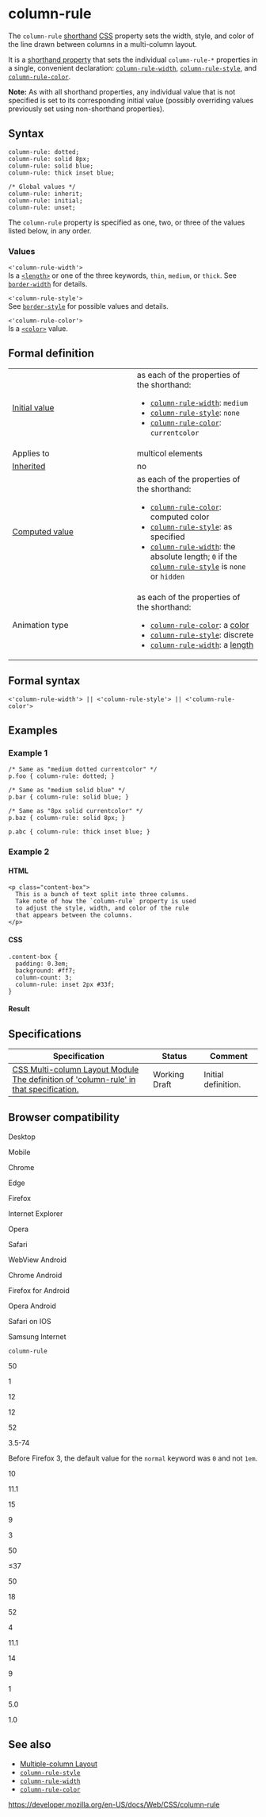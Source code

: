 # column-rule

The `column-rule` [shorthand](shorthand_properties) [CSS](https://developer.mozilla.org/en-US/docs/Web/CSS) property sets the width, style, and color of the line drawn between columns in a multi-column layout.

It is a [shorthand property](shorthand_properties) that sets the individual `column-rule-*` properties in a single, convenient declaration: [`column-rule-width`](column-rule-width), [`column-rule-style`](column-rule-style), and [`column-rule-color`](column-rule-color).

**Note:** As with all shorthand properties, any individual value that is not specified is set to its corresponding initial value (possibly overriding values previously set using non-shorthand properties).

## Syntax

    column-rule: dotted;
    column-rule: solid 8px;
    column-rule: solid blue;
    column-rule: thick inset blue;

    /* Global values */
    column-rule: inherit;
    column-rule: initial;
    column-rule: unset;

The `column-rule` property is specified as one, two, or three of the values listed below, in any order.

### Values

`<'column-rule-width'>`  
Is a [`<length>`](length) or one of the three keywords, `thin`, `medium`, or `thick`. See [`border-width`](border-width) for details.

`<'column-rule-style'>`  
See [`border-style`](border-style) for possible values and details.

`<'column-rule-color'>`  
Is a [`<color>`](color_value) value.

## Formal definition

<table><colgroup><col style="width: 50%" /><col style="width: 50%" /></colgroup><tbody><tr class="odd"><td><a href="initial_value">Initial value</a></td><td>as each of the properties of the shorthand:<br />
<ul><li><a href="column-rule-width"><code>column-rule-width</code></a>: <code>medium</code></li><li><a href="column-rule-style"><code>column-rule-style</code></a>: <code>none</code></li><li><a href="column-rule-color"><code>column-rule-color</code></a>: <code>currentcolor</code></li></ul></td></tr><tr class="even"><td>Applies to</td><td>multicol elements</td></tr><tr class="odd"><td><a href="inheritance">Inherited</a></td><td>no</td></tr><tr class="even"><td><a href="computed_value">Computed value</a></td><td>as each of the properties of the shorthand:<br />
<ul><li><a href="column-rule-color"><code>column-rule-color</code></a>: computed color</li><li><a href="column-rule-style"><code>column-rule-style</code></a>: as specified</li><li><a href="column-rule-width"><code>column-rule-width</code></a>: the absolute length; <code>0</code> if the <a href="column-rule-style"><code>column-rule-style</code></a> is <code>none</code> or <code>hidden</code></li></ul></td></tr><tr class="odd"><td>Animation type</td><td>as each of the properties of the shorthand:<br />
<ul><li><a href="column-rule-color"><code>column-rule-color</code></a>: a <a href="color_value#interpolation">color</a></li><li><a href="column-rule-style"><code>column-rule-style</code></a>: discrete</li><li><a href="column-rule-width"><code>column-rule-width</code></a>: a <a href="length#interpolation">length</a></li></ul></td></tr></tbody></table>

## Formal syntax

    <'column-rule-width'> || <'column-rule-style'> || <'column-rule-color'>

## Examples

### Example 1

    /* Same as "medium dotted currentcolor" */
    p.foo { column-rule: dotted; }

    /* Same as "medium solid blue" */
    p.bar { column-rule: solid blue; }

    /* Same as "8px solid currentcolor" */
    p.baz { column-rule: solid 8px; }

    p.abc { column-rule: thick inset blue; }

### Example 2

#### HTML

    <p class="content-box">
      This is a bunch of text split into three columns.
      Take note of how the `column-rule` property is used
      to adjust the style, width, and color of the rule
      that appears between the columns.
    </p>

#### CSS

    .content-box {
      padding: 0.3em;
      background: #ff7;
      column-count: 3;
      column-rule: inset 2px #33f;
    }

#### Result

## Specifications

<table><thead><tr class="header"><th>Specification</th><th>Status</th><th>Comment</th></tr></thead><tbody><tr class="odd"><td><a href="https://drafts.csswg.org/css-multicol-1/#column-rule">CSS Multi-column Layout Module<br />
<span class="small">The definition of 'column-rule' in that specification.</span></a></td><td><span class="spec-wd">Working Draft</span></td><td>Initial definition.</td></tr></tbody></table>

## Browser compatibility

Desktop

Mobile

Chrome

Edge

Firefox

Internet Explorer

Opera

Safari

WebView Android

Chrome Android

Firefox for Android

Opera Android

Safari on IOS

Samsung Internet

`column-rule`

50

1

12

12

52

3.5-74

Before Firefox 3, the default value for the `normal` keyword was `0` and not `1em`.

10

11.1

15

9

3

50

≤37

50

18

52

4

11.1

14

9

1

5.0

1.0

## See also

- [Multiple-column Layout](https://developer.mozilla.org/en-US/docs/Learn/CSS/CSS_layout/Multiple-column_Layout)
- [`column-rule-style`](column-rule-style)
- [`column-rule-width`](column-rule-width)
- [`column-rule-color`](column-rule-color)

<a href="https://developer.mozilla.org/en-US/docs/Web/CSS/column-rule" class="_attribution-link">https://developer.mozilla.org/en-US/docs/Web/CSS/column-rule</a>
